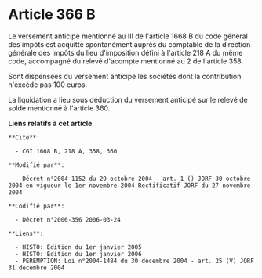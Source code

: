 # Article 366 B

Le versement anticipé mentionné au III de l'article 1668 B du code général des impôts est acquitté spontanément auprès du
comptable de la direction générale des impôts du lieu d'imposition défini à l'article 218 A du même code, accompagné du
relevé d'acompte mentionné au 2 de l'article 358.

Sont dispensées du versement anticipé les sociétés dont la contribution n'excède pas 100 euros.

La liquidation a lieu sous déduction du versement anticipé sur le relevé de solde mentionné à l'article 360.

**Liens relatifs à cet article**

	**Cite**:

	  - CGI 1668 B, 218 A, 358, 360

	**Modifié par**:

	  - Décret n°2004-1152 du 29 octobre 2004 - art. 1 () JORF 30 octobre 2004 en vigueur le 1er novembre 2004 Rectificatif JORF du 27 novembre 2004

	**Codifié par**:

	  - Décret n°2006-356 2006-03-24

	**Liens**:

	  - HISTO: Edition du 1er janvier 2005
	  - HISTO: Edition du 1er janvier 2006
	  - PEREMPTION: Loi n°2004-1484 du 30 décembre 2004 - art. 25 (V) JORF 31 décembre 2004
